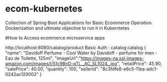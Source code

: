 # ecom-kubernetes
Collection of Spring Boot Applications for Basic Ecommerce Operation. Dockerization and ultimate objective to run it in Kuberntetes

#How to Access ecommerce microservice apps

http://localhost:8080/catalog/product
Basic Auth : catalog:catalog
{
  "name": "Davidoff Perfume - Cool Water by Davidoff - perfume for men - Eau de Toilette, 125ml",
  "imageUrl":"https://images-na.ssl-images-amazon.com/images/I/51c9BnD-qTL._AC_SL1024_.jpg",
  "retailPrice": 45.90,
  "salePrice": 40.00,
  "quantity": 100,
  "sellerId": "8c3fdfe8-e6c5-11ea-adc1-0242ac120002"
}
